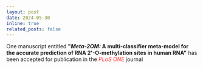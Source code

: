 ```yaml
---
layout: post
date: 2024-05-30
inline: true
related_posts: false
---
```


One manuscript entitled <b>"<i>Meta-2OM:</i> A multi-classifier meta-model for the accurate prediction of RNA 2'-O-methylation sites in human RNA"</b> has been accepted for publication in the <span style="color: #FF3636;"><i>PLoS ONE</i></span> journal